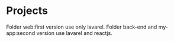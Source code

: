 # Projects
Folder web:first version use only lavarel.
Folder back-end and my-app:second version use lavarel and reactjs.
